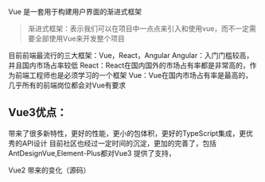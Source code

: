 Vue 是一套用于构建用户界面的渐进式框架
> 渐进式框架：表示我们可以在项目中一点点来引入和使用vue，而不一定需要全部使用Vue来开发整个项目

目前前端最流行的三大框架：Vue，React，Angular
Angular：入门门槛较高，并且国内市场占率较低
React：React在国内国外的市场占有率都是非常高的，作为前端工程师也是必须学习的一个框架
Vue：Vue在国内市场占有率是最高的，几乎所有的前端岗位都会对Vue有要求

## Vue3优点：
带来了很多新特性，更好的性能，更小的包体积，更好的TypeScript集成，更优秀的API设计
目前社区也经过一定时间的沉淀，更加的完善了，包括AntDesignVue,Element-Plus都对Vue3 提供了支持，

Vue2 带来的变化（源码）

